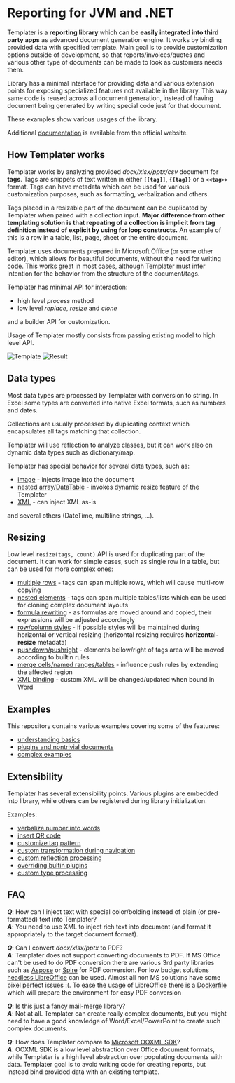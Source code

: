[documentation]: https://templater.info/

# Reporting for JVM and .NET

Templater is a **reporting library** which can be **easily integrated into third party apps** as advanced document generation engine.
It works by binding provided data with specified template.
Main goal is to provide customization options outside of development, so that reports/invoices/quotes and various other type of documents can be made to look as customers needs them.

Library has a minimal interface for providing data and various extension points for exposing specialized features not available in the library.
This way same code is reused across all document generation, instead of having document being generated by writing special code just for that document.

These examples show various usages of the library.

Additional [documentation] is available from the official website.

## How Templater works

Templater works by analyzing provided *docx/xlsx/pptx/csv* document for **tags**. 
Tags are snippets of text written in either **`[[tag]]`**, **`{{tag}}`** or a **`<<tag>>`** format. 
Tags can have metadata which can be used for various customization purposes, such as formatting, verbalization and others.

Tags placed in a resizable part of the document can be duplicated by Templater when paired with a collection input.
**Major difference from other templating solution is that repeating of a collection is implicit from tag definition instead of explicit by using for loop constructs.** 
An example of this is a row in a table, list, page, sheet or the entire document.

Templater uses documents prepared in Microsoft Office (or some other editor), which allows for beautiful documents, without the need for writing code. 
This works great in most cases, although Templater must infer intention for the behavior from the structure of the document/tags.

Templater has minimal API for interaction:

 * high level *process* method
 * low level *replace*, *resize* and *clone*

and a builder API for customization.

Usage of Templater mostly consists from passing existing model to high level API.

![Template](https://user-images.githubusercontent.com/1181401/74080873-b7349a00-4a48-11ea-8686-53b31bb2fd96.png)
![Result](https://user-images.githubusercontent.com/1181401/74080884-da5f4980-4a48-11ea-8d0e-db9de4db743c.png)

## Data types

Most data types are processed by Templater with conversion to string. 
In Excel some types are converted into native Excel formats, such as numbers and dates.

Collections are usually processed by duplicating context which encapsulates all tags matching that collection.

Templater will use reflection to analyze classes, but it can work also on dynamic data types such as dictionary/map. 

Templater has special behavior for several data types, such as:

 * [image](Beginner/ImageExample) - injects image into the document
 * [nested array/DataTable](Beginner/DynamicResize) - invokes dynamic resize feature of the Templater 
 * [XML](Intermediate/DocxImport) - can inject XML as-is

and several others (DateTime, multiline strings, ...).

## Resizing

Low level `resize(tags, count)` API is used for duplicating part of the document. 
It can work for simple cases, such as single row in a table, but can be used for more complex ones:

 * [multiple rows](Intermediate/SharedCollection) - tags can span multiple rows, which will cause multi-row copying
 * [nested elements](Intermediate/ListsAndTables) - tags can span multiple tables/lists which can be used for cloning complex document layouts
 * [formula rewriting](Intermediate/Formulas) - as formulas are moved around and copied, their expressions will be adjusted accordingly
 * [row/column styles](Intermediate/WordTables) - if possible styles will be maintained during horizontal or vertical resizing (horizontal resizing requires **horizontal-resize** metadata)
 * [pushdown/pushright](Beginner/PushDownExample) - elements bellow/right of tags area will be moved according to builtin rules
 * [merge cells/named ranges/tables](Beginner/NamedRange) - influence push rules by extending the affected region
 * [XML binding](Advanced/XmlBinding) - custom XML will be changed/updated when bound in Word

## Examples

This repository contains various examples covering some of the features:

 * [understanding basics](Beginner/README.md)
 * [plugins and nontrivial documents](Intermediate/README.md)
 * [complex examples](Advanced/README.md)

## Extensibility

Templater has several extensibility points. 
Various plugins are embedded into library, while others can be registered during library initialization.

Examples:

 * [verbalize number into words](Intermediate/CollapseRegion)
 * [insert QR code](Intermediate/Pictures)
 * [customize tag pattern](Intermediate/QuestionnairePlugin)
 * [custom transformation during navigation](Intermediate/LimitPlugins)
 * [custom reflection processing](Intermediate/AlternativeProperty)
 * [overriding bultin plugins](Intermediate/BoolOverride)
 * [custom type processing](Intermediate/QuestionnairePlugin)

## FAQ

 ***Q***: How can I inject text with special color/bolding instead of plain (or pre-formatted) text into Templater?  
 ***A***: You need to use XML to inject rich text into document (and format it appropriately to the target document format).

 ***Q***: Can I convert *docx/xlsx/pptx* to PDF?  
 ***A***: Templater does not support converting documents to PDF. If MS Office can't be used to do PDF conversion there are various 3rd party libraries such as [Aspose](Advanced/TemplaterServer/src/main/java/hr/ngs/templater/server/Aspose.java) or [Spire](Advanced/TemplaterServer/src/main/java/hr/ngs/templater/server/Spire.java) for PDF conversion. For low budget solutions [headless LibreOffice](Advanced/TemplaterServer/src/main/java/hr/ngs/templater/server/LibreOffice.java) can be used. Almost all non MS solutions have some pixel perfect issues :(. To ease the usage of LibreOffice there is a [Dockerfile](Advanced/TemplaterServer/Dockerfile) which will prepare the environment for easy PDF conversion 

 ***Q***: Is this just a fancy mail-merge library?  
 ***A***: Not at all. Templater can create really complex documents, but you might need to have a good knowledge of Word/Excel/PowerPoint to create such complex documents.

 ***Q***: How does Templater compare to [Microsoft OOXML SDK](https://docs.microsoft.com/en-us/office/open-xml/open-xml-sdk)?  
 ***A***: OOXML SDK is a low level abstraction over Office document formats, while Templater is a high level abstraction over populating documents with data. Templater goal is to avoid writing code for creating reports, but instead bind provided data with an existing template. 
